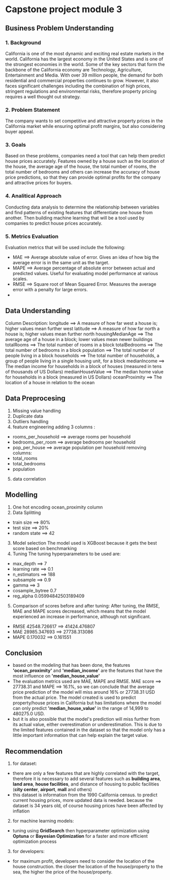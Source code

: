 # Capstone project module 3


## Business Problem Understanding
### 1. Background
California is one of the most dynamic and exciting real estate markets in the world. California has the largest economy in the United States and is one of the strongest economies in the world. Some of the key sectors that form the backbone of the California economy are Technology, Agriculture, Entertainment and Media. With over 39 million people, the demand for both residential and commercial properties continues to grow. However, it also faces significant challenges including the combination of high prices, stringent regulations and environmental risks, therefore property pricing requires a well thought out strategy.
### 2. Problem Statement
The company wants to set competitive and attractive property prices in the California market while ensuring optimal profit margins, but also considering buyer appeal.
### 3. Goals
Based on these problems, companies need a tool that can help them predict house prices accurately. Features owned by a house such as the location of the house, the average age of the house, the total number of rooms, the total number of bedrooms and others can increase the accuracy of house price predictions, so that they can provide optimal profits for the company and attractive prices for buyers.
### 4. Analitical Approach
Conducting data analysis to determine the relationship between variables and find patterns of existing features that differentiate one house from another. Then building machine learning that will be a tool used by companies to predict house prices accurately.
### 5. Metrics Evaluation
Evaluation metrics that will be used include the following:
- MAE ==> Average absolute value of error. Gives an idea of ​​how big the average error is in the same unit as the target.
- MAPE ==> Average percentage of absolute error between actual and predicted values. Useful for evaluating model performance at various scales.
- RMSE ==> Square root of Mean Squared Error. Measures the average error with a penalty for large errors.
- 
## Data Understanding
Column Description:
longitude ==> A measure of how far west a house is; higher values ​​mean further west
latitude ==> A measure of how far north a house is; higher values ​​mean further north
housingMedianAge ==> The average age of a house in a block; lower values ​​mean newer buildings
totalRooms ==> The total number of rooms in a block
totalBedrooms ==> The total number of bedrooms in a block
population ==> The total number of people living in a block
households ==> The total number of households, a group of people living in a single housing unit, for a block
medianIncome ==> The median income for households in a block of houses (measured in tens of thousands of US Dollars)
medianHouseValue ==> The median home value for households in a block (measured in US Dollars)
oceanProximity ==> The location of a house in relation to the ocean

## Data Preprocesing
1. Missing value handling
2. Duplicate data
3. Outliers handling
4. feature engineering
adding 3 columns :
- rooms_per_household ==> average rooms per household
- bedrooms_per_room ==> average bedrooms per household
- pop_per_house ==> average population per household
removing columns:
- total_rooms
- total_bedrooms
- population
5. data correlation

## Modelling 
1. One hot encoding ocean_proximity column
2. Data Splitting
- train size ==> 80%
- test size ==> 20%
- random state ==> 42
3. Model selection
The model used is XGBoost because it gets the best score based on benchmarking
4. Tuning
The tuning hyperparameters to be used are:
- max_depth ==> 7
- learning rate ==> 0.1
- n_estimators ==> 188
- subsample ==> 0.9
- gamma ==> 3
- cosample_bytree 0.7
- reg_alpha 0.05994842503189409
5. Comparison of scores before and after tuning:
After tuning, the RMSE, MAE and MAPE scores decreased, which means that the model experienced an increase in performance, although not significant.
- RMSE 42548.726617 ==> 41424.476807 
- MAE 28985.347693 ==> 27738.313086 
- MAPE 0.170032 ==> 0.161551
  
## Conclusion
- based on the modeling that has been done, the features __'ocean_proximity'__ and __'median_income'__ are the features that have the most influence on __'median_house_value'__
- The evaluation metrics used are MAE, MAPE and RMSE. MAE score ==> 27738.31 and MAPE ==> 16.1%, so we can conclude that the average price prediction of the model will miss around 16% or 27738.31 USD from the actual price. The model created is used to predict property/house prices in California but has limitations where the model can only predict __'median_house_value'__ in the range of 14,999 to 480275.0 USD.
- but it is also possible that the model's prediction will miss further from its actual value, either overestimation or underestimation. This is due to the limited features contained in the dataset so that the model only has a little important information that can help explain the target value.
  
## Recommendation
1. for dataset:
- there are only a few features that are highly correlated with the target, therefore it is necessary to add several features such as __building area__, __land area__, __house facilities__, and distance of housing to public facilities (__city center__, __airport__, __mall__ and others)
- this dataset is information from the 1990 California census. to predict current housing prices, more updated data is needed. because the dataset is 34 years old, of course housing prices have been affected by inflation
2. for machine learning models:
- tuning using __GridSearch__ then hyperparameter optimization using __Optuna__ or __Bayesian Optimization__ for a faster and more efficient optimization process
3. for developers:
- for maximum profit, developers need to consider the location of the house construction. the closer the location of the house/property to the sea, the higher the price of the house/property.

